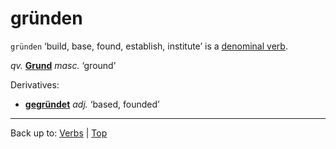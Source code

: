 # gründen

`gründen` ‘build, base, found, establish, institute’ is a [denominal verb](../../denominalVerbs.md).

*qv.* **[Grund](../../../nouns/g/gr/Grund.md)** *masc.* ‘ground’

Derivatives:
- **[gegründet](../../../adjectives/g/ge/gegruendet.md)** *adj.* ‘based, founded’

----

Back up to: [Verbs](../../index.md) | [Top](../../../index.md)
